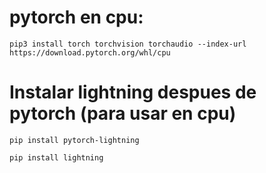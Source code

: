 # pytorch en cpu:
```
pip3 install torch torchvision torchaudio --index-url https://download.pytorch.org/whl/cpu
```
# Instalar lightning despues de pytorch (para usar en cpu)
```
pip install pytorch-lightning
```
```
pip install lightning
```